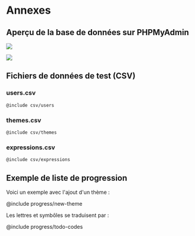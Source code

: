 # Annexes

## Aperçu de la base de données sur PHPMyAdmin

![](images/bonus/apercu-phpmyadmin.png)

![](images/bonus/table-expressions.png)

## Fichiers de données de test (CSV)

### users.csv

```csv
@include csv/users
```

### themes.csv

```csv
@include csv/themes
```

### expressions.csv

```csv
@include csv/expressions
```

## Exemple de liste de progression

Voici un exemple avec l'ajout d'un thème :

@include progress/new-theme

Les lettres et symbôles se traduisent par :

@include progress/todo-codes
